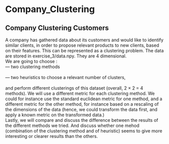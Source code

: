 # Company_Clustering
## Company Clustering Customers

A company has gathered data about its customers and would like to identify similar clients, in order to propose relevant products to new clients, based on their
features. This can be represented as a clustering problem. The data are stored in exercise_3/data.npy. They are 4 dimensional.
<br>
We are going to choose : <br>
— two clustering methods <br> <br>
— two heuristics to choose a relevant number of clusters,<br> <br>
and perform different clusterings of this dataset (overall, 2 × 2 = 4 methods). We will use a different metric for each clustering method. We could for
instance use the standard euclidean metric for one method, and a different metric
for the other method, for instance based on a rescaling of the dimensions of the
data (hence, we could transform the data first, and apply a known metric on the
transformed data.) <br>
Lastly, we will compare and discuss the difference between the results of the different methods
we tried. And discuss whether one mehod (combination of the clustering method and
of heuristic) seems to give more interesting or clearer results than the others.


